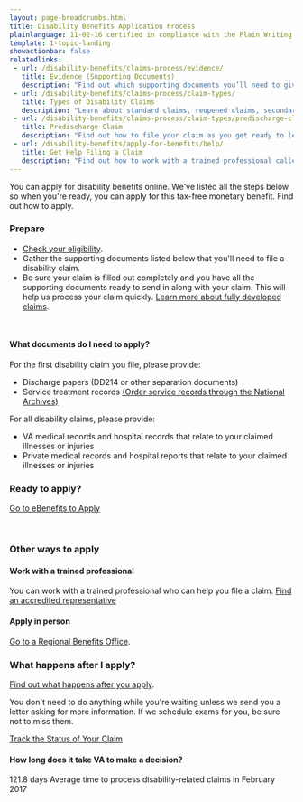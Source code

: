```yaml
---
layout: page-breadcrumbs.html
title: Disability Benefits Application Process
plainlanguage: 11-02-16 certified in compliance with the Plain Writing Act
template: 1-topic-landing
showactionbar: false
relatedlinks:
 - url: /disability-benefits/claims-process/evidence/
   title: Evidence (Supporting Documents)
   description: "Find out which supporting documents you’ll need to give us so we can decide your claim."
 - url: /disability-benefits/claims-process/claim-types/
   title: Types of Disability Claims 
   description: "Learn about standard claims, reopened claims, secondary claims, and more."
 - url: /disability-benefits/claims-process/claim-types/predischarge-claim/
   title: Predischarge Claim
   description: "Find out how to file your claim as you get ready to leave the military to speed up the claim decision process."
 - url: /disability-benefits/apply-for-benefits/help/
   title: Get Help Filing a Claim
   description: "Find out how to work with a trained professional called an accredited representative."
---
```


You can apply for disability benefits online. We've listed all the steps below so when you're ready, you can apply for this tax-free monetary benefit. Find out how to apply. 

### Prepare

- [Check your eligibility](/disability-benefits/eligibility).
- Gather the supporting documents listed below that you'll need to file a disability claim.
- Be sure your claim is filled out completely and you have all the supporting documents ready to send in along with your claim. This will help us process your claim quickly. [Learn more about fully developed claims](/disability-benefits/claims-process/claim-types/fully-developed-claim/).

<div markdown="0"><br></div>

<div class="call-out" markdown="1">

#### What documents do I need to apply?

For the first disability claim you file, please provide:

- Discharge papers (DD214 or other separation documents) 
- Service treatment records [(Order service records through the National Archives)](https://www.archives.gov/veterans/military-service-records)

For all disability claims, please provide:

- VA medical records and hospital records that relate to your claimed illnesses or injuries
- Private medical records and hospital reports that relate to your claimed illnesses or injuries

</div>


### Ready to apply?

<a class="usa-button-primary va-button-primary" href="https://www.ebenefits.va.gov/ebenefits/about/feature?feature=disability-compensation">Go to eBenefits to Apply</a>

<div markdown="0"><br></div>

### Other ways to apply

#### Work with a trained professional

You can work with a trained professional who can help you file a claim.  [Find an accredited representative](/disability-benefits/apply-for-benefits/help/index.html)

#### Apply in person

[Go to a Regional Benefits Office](http://www.benefits.va.gov/benefits/offices.asp).

### What happens after I apply?

[Find out what happens after you apply](/disability-benefits/after-you-apply).

You don't need to do anything while you're waiting unless we send you a letter asking for more information. If we schedule exams for you, be sure not to miss them.

<a class="usa-button-primary" href="/disability-benefits/track-claims">Track the Status of Your Claim</a>

#### How long does it take VA to make a decision?

<div class="card information" markdown="0">
<span class="number">121.8 days</span>
<span class="description">Average time to process disability-related claims in February 2017</span>
</div>

<div markdown="0"><br></div>
